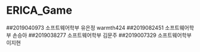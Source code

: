 # ERICA_Game

##2019040973 소프트웨어학부 유은정 warmth424
##2019082451 소프트웨어학부 손승아
##2019038277 소프트웨어학부 김문주
##2019007329 소프트웨어학부 이지현

